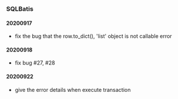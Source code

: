 ### SQLBatis

#### 20200917
- fix the bug that the row.to_dict(), 'list' object is not callable error

#### 20200918
- fix bug #27, #28

#### 20200922
- give the error details when execute transaction